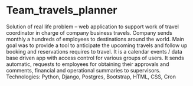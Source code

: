 # Team_travels_planner
Solution of real life problem – web application to support work of travel
coordinator in charge of company business travels. Company sends
monthly a hundreds of employees to destinations around the world.
Main goal was to provide a tool to anticipate the upcoming travels and
follow up booking and reservations requires to travel.
It is a calendar events / data base driven app with access control for
various groups of users. It sends automatic, requests to employees for
obtaining their approvals and comments, financial and operational
summaries to supervisors.
Technologies: Python, Django, Postgres, Bootstrap, HTML, CSS, Cron
